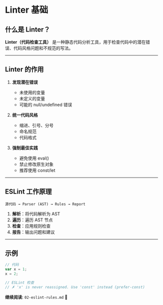 # Linter 基础

## 什么是 Linter？

**Linter（代码检查工具）** 是一种静态代码分析工具，用于检查代码中的潜在错误、代码风格问题和不规范的写法。

---

## Linter 的作用

1. **发现潜在错误**
   - 未使用的变量
   - 未定义的变量
   - 可能的 null/undefined 错误

2. **统一代码风格**
   - 缩进、引号、分号
   - 命名规范
   - 代码格式

3. **强制最佳实践**
   - 避免使用 eval()
   - 禁止修改原生对象
   - 推荐使用 const/let

---

## ESLint 工作原理

```
源代码 → Parser (AST) → Rules → Report
```

1. **解析**：将代码解析为 AST
2. **遍历**：遍历 AST 节点
3. **检查**：应用规则检查
4. **报告**：输出问题和建议

---

## 示例

```javascript
// 代码
var x = 1;
x = 2;

// ESLint 检查
// ✗ 'x' is never reassigned. Use 'const' instead (prefer-const)
```

**继续阅读**: `02-eslint-rules.md` 📖

